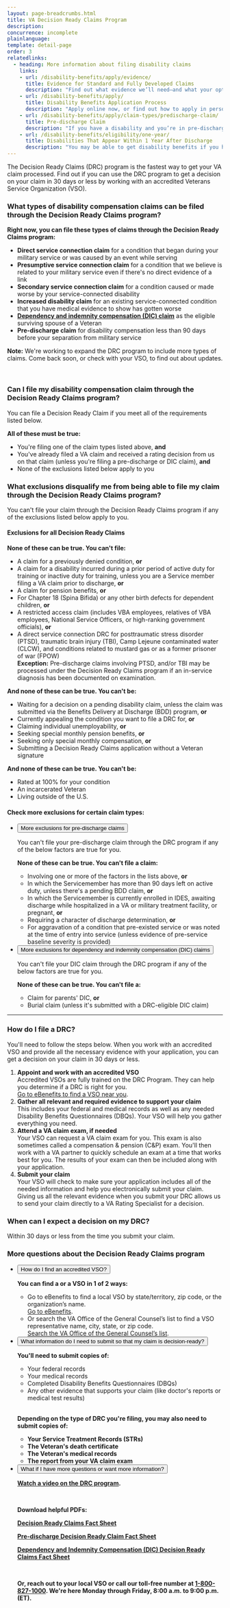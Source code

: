 ```yaml
---
layout: page-breadcrumbs.html
title: VA Decision Ready Claims Program
description: 
concurrence: incomplete
plainlanguage: 
template: detail-page
order: 3
relatedlinks:
  - heading: More information about filing disability claims
    links:
    - url: /disability-benefits/apply/evidence/
      title: Evidence for Standard and Fully Developed Claims
      description: "Find out what evidence we’ll need—and what your options are for gathering documents to support your claim."
    - url: /disability-benefits/apply/
      title: Disability Benefits Application Process
      description: "Apply online now, or find out how to apply in person, by mail, or with the help of a trained professional."
    - url: /disability-benefits/apply/claim-types/predischarge-claim/
      title: Pre-discharge Claim
      description: "If you have a disability and you’re in pre-discharge status right now, you can file a pre-discharge disability claim 180 to 90 days before you leave the military."
    - url: /disability-benefits/eligibility/one-year/
      title: Disabilities That Appear Within 1 Year After Discharge
      description: "You may be able to get disability benefits if you have an illness that started within a year after you were discharged from service."
---
```

<div itemscope itemtype="http://schema.org/FAQPage">
<div itemprop="description" class="va-introtext">
  
The Decision Ready Claims (DRC) program is the fastest way to get your VA claim processed. Find out if you can use the DRC program to get a decision on your claim in 30 days or less by working with an accredited Veterans Service Organization (VSO).

</div>

<div class="feature" markdown="0" itemscope itemtype="http://schema.org/Question">

<h3 itemprop="name">What types of disability compensation claims can be filed through the Decision Ready Claims program?</h3>
<div itemprop="acceptedAnswer" itemscope itemtype="http://schema.org/Answer">
<div itemprop="text">

**Right now, you can file these types of claims through the Decision Ready Claims program:**

- **Direct service connection claim** for a condition that began during your military service or was caused by an event while serving
- **Presumptive service connection claim** for a condition that we believe is related to your military service even if there's no direct evidence of a link
- **Secondary service connection claim** for a condition caused or made worse by your service-connected disability
- **Increased disability claim** for an existing service-connected condition that you have medical evidence to show has gotten worse
- **[Dependency and indemnity compensation (DIC) claim](/burials-and-memorials/survivor-and-dependent-benefits/compensation/)** as the eligible surviving spouse of a Veteran 
- **Pre-discharge claim** for disability compensation less than 90 days before your separation from military service

**Note:** We're working to expand the DRC program to include more types of claims. Come back soon, or check with your VSO, to find out about updates.

</div>
</div>

<br>

<h3 itemprop="name">Can I file my disability compensation claim through the Decision Ready Claims program?</h3>
<div itemprop="acceptedAnswer" itemscope itemtype="http://schema.org/Answer">
<div itemprop="text">

You can file a Decision Ready Claim if you meet all of the requirements listed below.

**All of these must be true:**

- You're filing one of the claim types listed above, **and**
- You've already filed a VA claim and received a rating decision from us on that claim (unless you're filing a pre-discharge or DIC claim), **and**
- None of the exclusions listed below apply to you

</div>
</div>
</div>

<h3 itemprop="name">What exclusions disqualify me from being able to file my claim through the Decision Ready Claims program?</h3>
<div itemprop="acceptedAnswer" itemscope itemtype="http://schema.org/Answer">
<div itemprop="text">

You can't file your claim through the Decision Ready Claims program if any of the exclusions listed below apply to you.

<h4>Exclusions for all Decision Ready Claims</h4>

**None of these can be true. You can't file:**
- A claim for a previously denied condition, **or**
- A claim for a disability incurred during a prior period of active duty for training or inactive duty for training, unless you are a Service member filing a VA claim prior to discharge, **or**
- A claim for pension benefits, **or**
- For Chapter 18 (Spina Bifida) or any other birth defects for dependent children, **or**
- A restricted access claim (includes VBA employees, relatives of VBA employees, National Service Officers, or high-ranking government officials), **or**
- A direct service connection DRC for posttraumatic stress disorder (PTSD), traumatic brain injury (TBI), Camp Lejeune contaminated water (CLCW), and conditions related to mustard gas or as a former prisoner of war (FPOW)<br>
**Exception:** Pre-discharge claims involving PTSD, and/or TBI may be processed under the Decision Ready Claims program if an in-service diagnosis has been documented on examination.

**And none of these can be true. You can't be:**
- Waiting for a decision on a pending disability claim, unless the claim was submitted via the Benefits Delivery at Discharge (BDD) program, **or**
- Currently appealing the condition you want to file a DRC for, **or**
- Claiming individual unemployability, **or**
- Seeking special monthly pension benefits, **or**
- Seeking only special monthly compensation, **or**
- Submitting a Decision Ready Claims application without a Veteran signature

**And none of these can be true. You can't be:**
- Rated at 100% for your condition
- An incarcerated Veteran
- Living outside of the U.S.

</div>
</div>

<h4>Check more exclusions for certain claim types:</h4>
<div class="usa-accordion">
<ul class="usa-unstyled-list">
<li>
<button class="usa-button-unstyled usa-accordion-button" aria-controls="exclusions-predischarge">More exclusions for pre-discharge claims</button>
<div id="exclusions-predischarge" class="usa-accordion-content">
<p>You can't file your pre-discharge claim through the DRC program if any of the below factors are true for you.</p>
  <p><strong>None of these can be true. You can't file a claim:</strong></p>
  <ul>
    <li>Involving one or more of the factors in the lists above, <strong>or</strong></li>
    <li>In which the Servicemember has more than 90 days left on active duty, unless there's a pending BDD claim, <strong>or</strong></li>
    <li>In which the Servicemember is currently enrolled in IDES, awaiting discharge while hospitalized in a VA or military treatment facility, or pregnant, <strong>or</strong></li>
    <li>Requiring a character of discharge determination, <strong>or</strong></li>
    <li>For aggravation of a condition that pre-existed service or was noted at the time of entry into service (unless evidence of pre-service baseline severity is provided)</li>
  </ul>
</div>
</li>
<li>
<button class="usa-button-unstyled usa-accordion-button" aria-controls="exclusions-dic">More exclusions for dependency and indemnity compensation (DIC) claims</button>
<div id="exclusions-dic" class="usa-accordion-content">
<p>You can't file your DIC claim through the DRC program if any of the below factors are true for you.</p>
<p><strong>None of these can be true. You can't file a:</strong></p>
<ul>
  <li>Claim for parents' DIC, <strong>or</strong></li>
  <li>Burial claim (unless it's submitted with a DRC-eligible DIC claim)</li>
</ul>  
</div>
</li>
</ul>
</div>

-----

### How do I file a DRC?

You'll need to follow the steps below. When you work with an accredited VSO and provide all the necessary evidence with your application, you can get a decision on your claim in 30 days or less.

<ol class="process">
  <li class="process-step list-one"><strong>Appoint and work with an accredited VSO</strong><br>
    Accredited VSOs are fully trained on the DRC Program. They can help you determine if a DRC is right for you.<br>
    <a href="https://www.ebenefits.va.gov/ebenefits/vso-search">Go to eBenefits to find a VSO near you</a>.
    </li>  
  <li class="process-step list-two"><strong>Gather all relevant and required evidence to support your claim</strong><br>
    This includes your federal and medical records as well as any needed Disability Benefits Questionnaires (DBQs). Your VSO will help you gather everything you need.
    </li>
  <li class="process-step list-three"><strong>Attend a VA claim exam, if needed</strong><br>
    Your VSO can request a VA claim exam for you. This exam is also sometimes called a compensation & pension (C&P) exam. You'll then work with a VA partner to quickly schedule an exam at a time that works best for you. The results of your exam can then be included along with your application.
    </li>
  <li class="process-step list-three"><strong>Submit your claim</strong><br>
    Your VSO will check to make sure your application includes all of the needed information and help you electronically submit your claim. Giving us all the relevant evidence when you submit your DRC allows us to send your claim directly to a VA Rating Specialist for a decision.
    </li>  
</ol>

### When can I expect a decision on my DRC?

Within 30 days or less from the time you submit your claim.

### More questions about the Decision Ready Claims program

<div class="usa-accordion">
<ul class="usa-unstyled-list">
<li>
<button class="usa-button-unstyled usa-accordion-button" aria-controls="vso">How do I find an accredited VSO?</button>
<div id="vso" class="usa-accordion-content">
  <p><strong>You can find a or a VSO in 1 of 2 ways:</strong></p>
  <ul>
    <li>Go to eBenefits to find a local VSO by state/territory, zip code, or the organization’s name.<br>
      <a href="https://www.ebenefits.va.gov/ebenefits/vso-search">Go to eBenefits</a>.</li>
    <li>Or search the VA Office of the General Counsel’s list to find a VSO representative name, city, state, or zip code.<br>
      <a href="https://www.va.gov/ogc/apps/accreditation/index.asp">Search the VA Office of the General Counsel’s list</a>.</li>
  </ul>
</div>
</li>
<li>
<button class="usa-button-unstyled usa-accordion-button" aria-controls="info">What information do I need to submit so that my claim is decision-ready?</button>
<div id="info" class="usa-accordion-content">
  <p><strong>You'll need to submit copies of:</strong></p>
  <ul>
    <li>Your federal records</li>
    <li>Your medical records</li>
    <li>Completed Disability Benefits Questionnaires (DBQs)</li>
    <li>Any other evidence that supports your claim (like doctor's reports or medical test results)</li>
  </ul>
<br>
  <p><strong>Depending on the type of DRC you're filing, you may also need to submit copies of:<strong></p>
    <ul>
      <li>Your Service Treatment Records (STRs)</li>
      <li>The Veteran's death certificate</li>
      <li>The Veteran's medical records</li>
      <li>The report from your VA claim exam</li>
    </ul>
</div>
</li>
<li>
<button class="usa-button-unstyled usa-accordion-button" aria-controls="info">What if I have more questions or want more information?</button>
<div id="info" class="usa-accordion-content">
<p><a href="https://www.benefits.va.gov/compensation/DRC.asp">Watch a video on the DRC program</a>.</li>
<br>
  <p><strong>Download helpful PDFs:</strong></p>
  <p><a href="https://www.benefits.va.gov/COMPENSATION/docs/drc-factsheet.pdf">Decision Ready Claims Fact Sheet</a></p>
  <p><a href="https://www.benefits.va.gov/COMPENSATION/docs/drc-factsheet-predischarge.pdf">Pre-discharge Decision Ready Claim Fact Sheet</a></p>
  <p><a href="https://www.benefits.va.gov/COMPENSATION/docs/drc-factsheet-dic.pdf">Dependency and Indemnity Compensation (DIC) Decision Ready Claims Fact Sheet</a></p>
<br>  
<p>Or, reach out to your local VSO or call our toll-free number at <a href="tel:+1phonenumber">1-800-827-1000</a>. We're here Monday through Friday, 8:00 a.m. to 9:00 p.m. (ET).</p>
</div>
</li>
</ul>
</div>

<script type="text/javascript" src="/js/vendor/uswds.min.js"></script>

